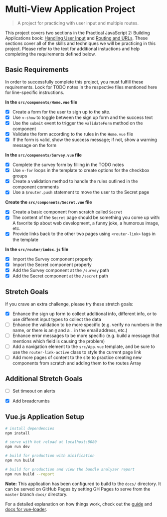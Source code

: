 # Multi-View Application Project

> A project for practicing with user input and multiple routes.

This project covers two sections in the Practical JavaScript 2: Building Applications
book: [Handling User Input](https://shawnr.gitbooks.io/practical-javascript-2-building-applications/handling-user-input/) and [Routing and URLs](https://shawnr.gitbooks.io/practical-javascript-2-building-applications/routing-urls/). These sections cover
all of the skills and techniques we will be practicing in this project. Please
refer to the text for additional instuctions and help completing the requirements
defined below.

## Basic Requirements
In order to successfully complete this project, you must fulfill these requirements. Look for TODO notes in the respective files mentioned here for line-specific instructions.

**In the `src/components/Home.vue` file**
- [X] Create a form for the user to sign up to the site.
- [X] Use `v-show` to toggle between the sign up form and the success text
- [X] Use the `submit` event to trigger the `validateForm` method on the component
- [X] Validate the form according to the rules in the `Home.vue` file
- [X] If the form is valid, show the success message; if not, show a warning message on the form

**In the `src/components/Survey.vue` file**
- [X] Complete the survey form by filling in the TODO notes
- [X] Use `v-for` loops in the template to create options for the checkbox groups
- [X] Create a validation method to handle the rules outlined in the component comments
- [X] Use a `$router.push` statement to move the user to the Secret page

**Create the `src/components/Secret.vue` file**
- [X] Create a basic component from scratch called `Secret`
- [X] The content of the `Secret` page should be something you come up with: A favorite tip about web development, a funny joke, a humorous image, etc.
- [X] Provide links back to the other two pages using `<router-link>` tags in the template

**In the `src/router/index.js` file**
- [X] Import the Survey component properly
- [X] Import the Secret component properly
- [X] Add the Survey component at the `/survey` path
- [X] Add the Secret component at the `/secret` path

## Stretch Goals
If you crave an extra challenge, please try these stretch goals:

- [X] Enhance the sign up form to collect additional info, different info, or to use different input types to collect the data
- [ ] Enhance the validation to be more specific (e.g. verify no numbers in the name, or there is an `@` and a `.` in the email address, etc.)
- [ ] Enhance error messages to be more specific (e.g. build a message that mentions which field is causing the problem)
- [ ] Add a navigation element to the `src/App.vue` template, and be sure to use the `router-link-active` class to style the current page link
- [ ] Add more pages of content to the site to practice creating new components from scratch and adding them to the routes Array

## Additional Stretch Goals
- [ ] Set timeout on alerts
- [X] Add breadcrumbs


## Vue.js Application Setup

``` bash
# install dependencies
npm install

# serve with hot reload at localhost:8080
npm run dev

# build for production with minification
npm run build

# build for production and view the bundle analyzer report
npm run build --report
```

**Note:** This application has been configured to build to the `docs/` directory. It can be served on GitHub Pages by setting GH Pages to serve from the `master` branch `docs/` directory.

For a detailed explanation on how things work, check out the [guide](http://vuejs-templates.github.io/webpack/) and [docs for vue-loader](http://vuejs.github.io/vue-loader).
